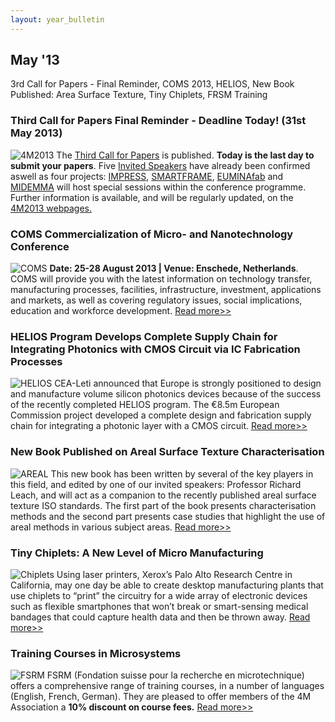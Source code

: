 ```yaml
---
layout: year_bulletin
---
```


## May '13

3rd Call for Papers - Final Reminder, COMS 2013, HELIOS, New Book Published: Area Surface Texture, Tiny Chiplets, FRSM Training
<!--break-->
### Third Call for Papers Final Reminder - Deadline Today! (31st May 2013)

![4M2013](/4m-association/assets/images/4m2013_logo.jpg)
The [Third Call for Papers](/4m-association/content/Call-Papers-4M2013) is published. **Today is the last day to submit your papers**. Five [Invited Speakers](/4m-association/content/Invited-Speakers-4M2013) have already been confirmed aswell as four projects: [IMPRESS](http://www.impress-fp7.eu/), [SMARTFRAME](http://www.smart-frame.eu/site/), [EUMINAfab](http://www.euminafab.eu/) and [MIDEMMA](http://www.midemma.eu) will host special sessions within the conference programme. Further information is available, and will be regularly updated, on the [4M2013 webpages.](/4m-association/conference/2013)

### COMS Commercialization of Micro- and Nanotechnology Conference

![COMS](/4m-association/assets/images/coms.jpg)
**Date: 25-28 August 2013 | Venue: Enschede, Netherlands**.
COMS will provide you with the latest information on technology transfer, manufacturing processes, facilities, infrastructure, investment, applications and markets, as well as covering regulatory issues, social implications, education and workforce development. [Read more>>](http://www.coms2013.com) 

### HELIOS Program Develops Complete Supply Chain for Integrating Photonics with CMOS Circuit via IC Fabrication Processes

![HELIOS](/4m-association/assets/images/helios.jpg)
CEA-Leti announced that Europe is strongly positioned to design and manufacture volume silicon photonics devices because of the success of the recently completed HELIOS program. The €8.5m European Commission project developed a complete design and fabrication supply chain for integrating a photonic layer with a CMOS circuit. [Read more>>](http://www.cmmmagazine.com/mems/helios-program-develops-complete-supply-chain-for-integratin/)

### New Book Published on Areal Surface Texture Characterisation

![AREAL](/4m-association/assets/images/arealbook.jpg)
This new book has been written by several of the key players in this field, and edited by one of our invited speakers: Professor Richard Leach, and will act as a companion to the recently published areal surface texture ISO standards. The first part of the book presents characterisation methods and the second part presents case studies that highlight the use of areal methods in various subject areas. [Read more>>](http://www.amazon.co.uk/Characterisation-Areal-Surface-Texture-Richard/dp/3642364578/ref=sr_1_1?ie=UTF8&qid=1367074977&sr=8-1&keywords=areal+leach)

### Tiny Chiplets: A New Level of Micro Manufacturing

![Chiplets](/4m-association/assets/images/chiplets.jpg)
Using laser printers, Xerox’s Palo Alto Research Centre in California, may one day be able to create desktop manufacturing plants that use chiplets to “print” the circuitry for a wide array of electronic devices such as flexible smartphones that won’t break or smart-sensing medical bandages that could capture health data and then be thrown away.   [Read more>>](http://www.nytimes.com/2013/04/09/science/tiny-chiplets-are-a-new-level-of-micro-manufacturing.html?pagewanted=all&_r=0)

### Training Courses in Microsystems

![FSRM](/4m-association/assets/images/FSRM.jpg)
FSRM (Fondation suisse pour la recherche en microtechnique) offers a comprehensive range of training courses, in a number of languages (English, French, German). They are pleased to offer members of the 4M Association a **10% discount on course fees.** [Read more>>](/4m-association/content/fsrm-training-courses.html)